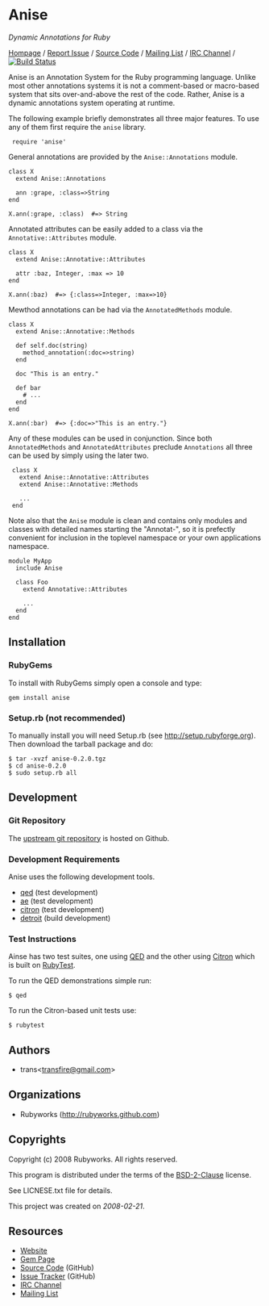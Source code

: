 # <span class="ititle">Anise</span>

<i class="isummary">Dynamic Annotations for Ruby</i>

[Hompage](http://rubyworks.github.com/anise) /
[Report Issue](http://github.com/rubyworks/anise/issues) /
[Source Code](http://github.com/rubyworks/anise) /
[Mailing List](http://groups.google.com/group/rubyworks-mailinglist) /
[IRC Channel](http://chat.us.freenode.new/rubyworks) /
[![Build Status](https://secure.travis-ci.org/rubyworks/anise.png)](http://travis-ci.org/rubyworks/anise)

<p class="idescription">
Anise is an Annotation System for the Ruby programming language.
Unlike most other annotations systems it is not a comment-based or
macro-based system that sits over-and-above the rest of the code.
Rather, Anise is a dynamic annotations system operating at runtime.
</p>

The following example briefly demonstrates all three major features. To use
any of them first require the `anise` library.

     require 'anise'

General annotations are provided by the `Anise::Annotations` module.

    class X
      extend Anise::Annotations

      ann :grape, :class=>String
    end

    X.ann(:grape, :class)  #=> String

Annotated attributes can be easily added to a class via the `Annotative::Attributes`
module.

    class X
      extend Anise::Annotative::Attributes

      attr :baz, Integer, :max => 10
    end

    X.ann(:baz)  #=> {:class=>Integer, :max=>10}

Mewthod annotations can be had via the `AnnotatedMethods` module.

    class X
      extend Anise::Annotative::Methods

      def self.doc(string)
        method_annotation(:doc=>string)
      end

      doc "This is an entry."

      def bar
        # ...
      end
    end

    X.ann(:bar)  #=> {:doc=>"This is an entry."}

Any of these modules can be used in conjunction. Since both `AnnotatedMethods`
and `AnnotatedAttributes` preclude `Annotations` all three can be used by simply
using the later two.

     class X
       extend Anise::Annotative::Attributes
       extend Anise::Annotative::Methods

       ...
     end

Note also that the `Anise` module is clean and contains only modules and classes
with detailed names starting the "Annotat-", so it is prefectly convenient for
inclusion in the toplevel namespace or your own applications namespace.

    module MyApp
      include Anise

      class Foo
        extend Annotative::Attributes

        ...
      end
    end


## Installation

### RubyGems

To install with RubyGems simply open a console and type:

    gem install anise

### Setup.rb (not recommended)

To manually install you will need Setup.rb (see http://setup.rubyforge.org).
Then download the tarball package and do:

    $ tar -xvzf anise-0.2.0.tgz
    $ cd anise-0.2.0
    $ sudo setup.rb all


## Development

### Git Repository

The <a class="irepository" href="http://github.com/rubyworks/anise.git" name="upstream">upstream git repository</a> is 
hosted on Github.

### Development Requirements

Anise uses the following development tools.

<ul>
<li class="irequirement"><a href="http://rubyworks.github.com/qed" class="name">qed</a> (<span class="groups">test development</span>)</li>
<li class="irequirement"><a href="http://rubyworks.github.com/ae" class="name">ae</a> (<span class="groups">test development</span>)</li>
<li class="irequirement"><a href="http://rubyworks.github.com/citron" class="name">citron</a> (<span class="groups">test development</span>)</li>
<li class="irequirement"><a href="http://rubyworks.github.com/detroit" class="name">detroit</a> (<span class="groups">build development</span>)</li>
</ul>

### Test Instructions

Ainse has two test suites, one using [QED](http://rubyworks.github.com/qed) and
the other using [Citron](http://rubyworks.github.com/citron) which is built on
[RubyTest](http://rubyworks.github.com/rubytest).

To run the QED demonstrations simple run:

    $ qed

To run the Citron-based unit tests use:

    $ rubytest


## Authors

<ul>
<li class="iauthor vcard">
  <span class="nickname">trans</span>&lt;<a href="mailto:transfire@gmail.com" class="email">transfire@gmail.com</a>&gt;</span>
</li>
</ul>


## Organizations

<ul>
<li class="iorganization"><span class="name">Rubyworks</span> (<a class="website" href="http://rubyworks.github.com">http://rubyworks.github.com</a>)</li>
</ul>


## Copyrights

<div class="icopyright">
<p>Copyright (c) <span class="year">2008</span> <span class="holder">Rubyworks</span>. All rights reserved.</p>

<p>This program is distributed under the terms of the <a href="http://www.spdx.org/licenses/BSD-2-Clause" class="license">BSD-2-Clause</a> license.</p>
</div>

See LICNESE.txt file for details.

This project was created on <i class="icreated">2008-02-21</i>.


## Resources

<ul>
<li><a class="iresource" href="http://rubyworks.github.com/anise" name="home">Website</a></li>
<li><a class="iresource" href="http://rubygems.org/gems/anise" name="gem">Gem Page</a></li>
<li><a class="iresource" href="http://github.com/rubyworks/anise" name="code">Source Code</a> (GitHub)</li>
<li><a class="iresource" href="http://github.com/rubyworks/anise/issues" name="bugs">Issue Tracker</a> (GitHub)</li>
<li><a class="iresource" href="http://chat.us.freenode.net/rubyworks" name="chat">IRC Channel</a></li>
<li><a class="iresource" href="http://groups.google.com/groups/rubyworks-mailinglist" name="mail">Mailing List</a></li>
</ul>


